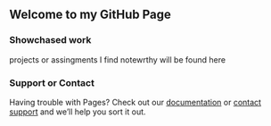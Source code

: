 ## Welcome to my GitHub Page

### Showchased work

projects or assingments I find notewrthy will be found here

### Support or Contact

Having trouble with Pages? Check out our [documentation](https://docs.github.com/categories/github-pages-basics/) or [contact support](https://support.github.com/contact) and we’ll help you sort it out.
